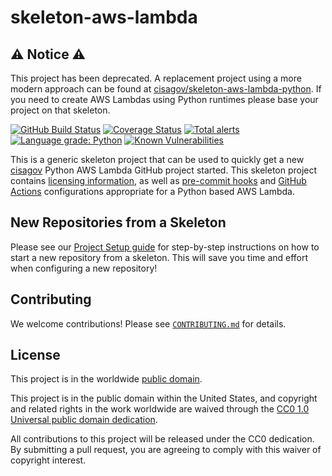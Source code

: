 # skeleton-aws-lambda #

## ⚠ Notice ⚠ ##

This project has been deprecated. A replacement project using a more modern
approach can be found at [cisagov/skeleton-aws-lambda-python](https://github.com/cisagov/skeleton-aws-lambda-python).
If you need to create AWS Lambdas using Python runtimes please base your project
on that skeleton.

[![GitHub Build Status](https://github.com/cisagov/skeleton-aws-lambda/workflows/build/badge.svg)](https://github.com/cisagov/skeleton-aws-lambda/actions)
[![Coverage Status](https://coveralls.io/repos/github/cisagov/skeleton-aws-lambda/badge.svg?branch=develop)](https://coveralls.io/github/cisagov/skeleton-aws-lambda?branch=develop)
[![Total alerts](https://img.shields.io/lgtm/alerts/g/cisagov/skeleton-aws-lambda.svg?logo=lgtm&logoWidth=18)](https://lgtm.com/projects/g/cisagov/skeleton-aws-lambda/alerts/)
[![Language grade: Python](https://img.shields.io/lgtm/grade/python/g/cisagov/skeleton-aws-lambda.svg?logo=lgtm&logoWidth=18)](https://lgtm.com/projects/g/cisagov/skeleton-aws-lambda/context:python)
[![Known Vulnerabilities](https://snyk.io/test/github/cisagov/skeleton-aws-lambda/develop/badge.svg)](https://snyk.io/test/github/cisagov/skeleton-aws-lambda)

This is a generic skeleton project that can be used to quickly get a
new [cisagov](https://github.com/cisagov) Python AWS Lambda GitHub
project started.  This skeleton project contains [licensing
information](LICENSE), as well as
[pre-commit hooks](https://pre-commit.com) and
[GitHub Actions](https://github.com/features/actions) configurations
appropriate for a Python based AWS Lambda.

## New Repositories from a Skeleton ##

Please see our [Project Setup guide](https://github.com/cisagov/development-guide/tree/develop/project_setup)
for step-by-step instructions on how to start a new repository from
a skeleton. This will save you time and effort when configuring a
new repository!

## Contributing ##

We welcome contributions!  Please see [`CONTRIBUTING.md`](CONTRIBUTING.md) for
details.

## License ##

This project is in the worldwide [public domain](LICENSE).

This project is in the public domain within the United States, and
copyright and related rights in the work worldwide are waived through
the [CC0 1.0 Universal public domain
dedication](https://creativecommons.org/publicdomain/zero/1.0/).

All contributions to this project will be released under the CC0
dedication. By submitting a pull request, you are agreeing to comply
with this waiver of copyright interest.
